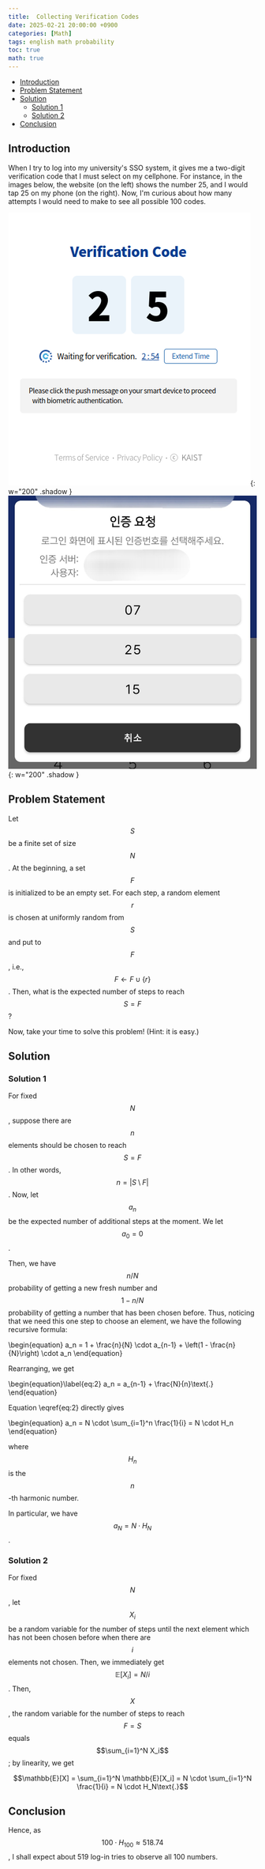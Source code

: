 ```yaml
---
title:  Collecting Verification Codes
date: 2025-02-21 20:00:00 +0900
categories: [Math]
tags: english math probability
toc: true
math: true
---
```


<!--toc:start-->
- [Introduction](#introduction)
- [Problem Statement](#problem-statement)
- [Solution](#solution)
  - [Solution 1](#solution-1)
  - [Solution 2](#solution-2)
- [Conclusion](#conclusion)
<!--toc:end-->

## Introduction

When I try to log into my university's SSO system, it gives me a two-digit
verification code that I must select on my cellphone. For instance, in the images
below, the website (on the left) shows the number 25, and I would tap 25 on my
phone (on the right). Now, I'm curious about how many attempts I would need to
make to see all possible 100 codes.

![smart-login-web](/assets/img/2025-02-21-collecting-verification-codes/smart_login_web.png){:
w="200" .shadow }
![smart-login-phone](/assets/img/2025-02-21-collecting-verification-codes/smart_login_phone.jpg){:
w="200" .shadow }

## Problem Statement

Let $$S$$ be a finite set of size $$N$$. At the beginning, a set $$F$$ is
initialized to be an empty set. For each step, a random element $$r$$ is chosen
at uniformly random from $$S$$ and put to $$F$$, i.e., $$F \leftarrow F \cup \{
  r \}$$. Then, what is the expected number of steps to reach $$S = F$$?

Now, take your time to solve this problem! (Hint: it is easy.)

## Solution

### Solution 1

For fixed $$N$$, suppose there are $$n$$ elements should be chosen to reach $$S
= F$$. In other words, $$n = |S \setminus F|$$. Now, let $$a_n$$ be the
expected number of additional steps at the moment. We let $$a_0 = 0$$.

Then, we have $$n/N$$ probability of getting a new fresh number and
$$1-n/N$$ probability of getting a number that has been chosen before. Thus,
noticing that we need this one step to choose an element,
we
have the following recursive formula:

\begin{equation}
  a_n = 1 + \frac{n}{N} \cdot a_{n-1} + \left(1 - \frac{n}{N}\right) \cdot a_n
\end{equation}

Rearranging, we get

\begin{equation}\label{eq:2}
  a_n = a_{n-1} + \frac{N}{n}\text{.}
\end{equation}

Equation \eqref{eq:2} directly gives

\begin{equation}
  a_n = N \cdot \sum_{i=1}^n \frac{1}{i} = N \cdot H_n
\end{equation}

where $$H_n$$ is the $$n$$-th harmonic number.

In particular, we have $$a_N = N \cdot H_N$$.

### Solution 2

For fixed $$N$$, let $$X_i$$ be a random variable for the number of
steps until the next element which has not been chosen before when there are
$$i$$ elements not chosen. Then, we immediately get $$\mathbb{E}[X_i] = N/i$$.
Then, $$X$$, the random variable for the number of steps to reach $$F = S$$
equals $$\sum_{i=1}^N X_i$$; by linearity, we get

$$\mathbb{E}[X] = \sum_{i=1}^N \mathbb{E}[X_i] = N \cdot \sum_{i=1}^N
\frac{1}{i} = N \cdot H_N\text{.}$$

## Conclusion

Hence, as $$100 \cdot H_{100} \approx 518.74$$, I shall expect about 519 log-in
tries to observe all 100 numbers.
